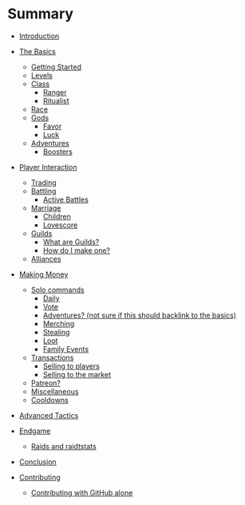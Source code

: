 # Summary

- [Introduction](./introduction.md)

- [The Basics](./basics/basics.md)
  - [Getting Started](./basics/getting_started.md)
  - [Levels]()
  - [Class](./basics/class.md)
    - [Ranger]()
    - [Ritualist]()
  - [Race](./basics/race.md)
  - [Gods]()
    - [Favor](./basics/favor.md)
    - [Luck](./basics/luck.md)
  - [Adventures](./basics/adventures.md)
    - [Boosters](./basics/boosters.md)
- [Player Interaction](./player_interaction/player_interaction.md)

  - [Trading](./player_interaction/trading.md)
  - [Battling]()
    - [Active Battles]()
  - [Marriage]()
    - [Children]()
    - [Lovescore]()
  - [Guilds]()
    - [What are Guilds?]()
    - [How do I make one?]()
  - [Alliances]()

- [Making Money]()

  - [Solo commands]()
    - [Daily]()
    - [Vote]()
    - [Adventures? (not sure if this should backlink to the basics)]()
    - [Merching]()
    - [Stealing]()
    - [Loot]()
    - [Family Events]()
  - [Transactions]()
    - [Selling to players]()
    - [Selling to the market]()
  - [Patreon?]()
  - [Miscellaneous]()
  - [Cooldowns]()

- [Advanced Tactics]()

- [Endgame]()

  - [Raids and raidtstats]()

- [Conclusion]()

- [Contributing](./contributing.md)
  - [Contributing with GitHub alone](./contributing-2.md)
